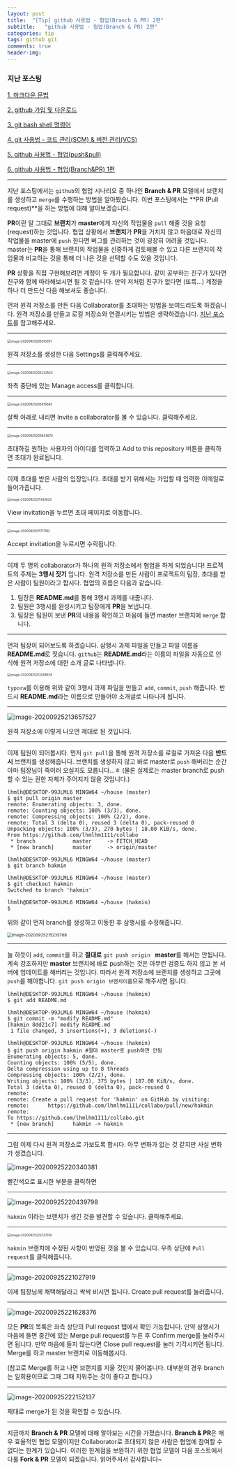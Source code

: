 ```yaml
---
layout: post
title:  "[Tip] github 사용법 - 협업(Branch & PR) 2편"
subtitle:   "github 사용법 - 협업(Branch & PR) 2편"
categories: tip
tags: github git
comments: true
header-img:
---
```




### 지난 포스팅

[1. 마크다운 문법](https://lhmlhm1111.github.io/tip/2020/09/20/Tip-Tip-Markdown/)

[2. github 가입 및 다운로드](https://lhmlhm1111.github.io/tip/2020/09/20/Tip-Tip-githup_signup&setup/)

[3. git bash shell 명령어](https://lhmlhm1111.github.io/tip/2020/09/21/Tip-Tip-Shellcommand/)

[4. git 사용법 - 코드 관리(SCM) & 버전 관리(VCS)](https://lhmlhm1111.github.io/tip/2020/09/22/Tip-Tip-git/)

[5. github 사용법 - 협업(push&pull)](https://lhmlhm1111.github.io/tip/2020/09/23/Tip-Tip-github_push&pull/)

[6. github 사용법 - 협업(Branch&PR) 1편](https://lhmlhm1111.github.io/tip/2020/09/24/Tip-Tip-github_branch&PR1/)

---



지난 포스팅에서는 `github`의 협업 시나리오 중 하나인 **Branch & PR** 모델에서 브랜치를 생성하고 `merge`를 수행하는 방법을 알아봤습니다. 이번 포스팅에서는 **PR (Pull request)**을 하는 방법에 대해 알아보겠습니다. 

**PR**이란 말 그대로 **브랜치**가 **master**에게 자신의 작업물을 `pull` 해줄 것을 요청(request)하는 것입니다. 협업 상황에서 **브랜치**가 **PR**을 거치지 않고 마음대로 자신의 작업물을 master에 `push` 한다면 버그를 관리하는 것이 굉장히 어려울 것입니다. master는 **PR**을 통해 브랜치의 작업물을 신중하게 검토해볼 수 있고 다른 브랜치의 작업물과 비교하는 것을 통해 더 나은 것을 선택할 수도 있을 것입니다.

**PR** 상황을 직접 구현해보려면 계정이 두 개가 필요합니다. 같이 공부하는 친구가 있다면 친구와 함께 따라해보시면 될 것 같습니다. 만약 저처럼 친구가 없다면 (또륵...) 계정을 하나 더 만드신 다음 해보셔도 좋습니다.

먼저 원격 저장소를 만든 다음 Collaborator를 초대하는 방법을 보여드리도록 하겠습니다. 원격 저장소를 만들고 로컬 저장소와 연결시키는 방법은 생략하겠습니다. [지난 포스트](https://lhmlhm1111.github.io/tip/2020/09/23/Tip-Tip-github_push&pull/)를 참고해주세요.

---

<img src="https://user-images.githubusercontent.com/71595415/94272964-c25c1c00-ff7e-11ea-9838-920904ba530c.png" alt="image-20200925205010351" style="zoom:50%;" />

원격 저장소를 생성한 다음 Settings를 클릭해주세요.

---

<img src="https://user-images.githubusercontent.com/71595415/94272994-cf790b00-ff7e-11ea-8888-2205334078b1.png" alt="image-20200925205232524" style="zoom:50%;" />

좌측 중단에 있는 Manage access를 클릭합니다.

---

<img src="https://user-images.githubusercontent.com/71595415/94273068-e3247180-ff7e-11ea-9634-1f9f52237bfe.png" alt="image-20200925205415645" style="zoom:50%;" />

살짝 아래로 내리면 Invite a collaborator를 볼 수 있습니다. 클릭해주세요.

---

<img src="https://user-images.githubusercontent.com/71595415/94273114-efa8ca00-ff7e-11ea-9e46-ed6da3ad7fd7.png" alt="image-20200925205643670" style="zoom:50%;" />

초대하길 원하는 사용자의 아이디를 입력하고 Add to this repository 버튼을 클릭하면 초대가 완료됩니다.

---

이제 초대를 받은 사람의 입장입니다. 초대를 받기 위해서는 가입할 때 입력한 이메일로 들어가줍니다.

<img src="https://user-images.githubusercontent.com/71595415/94273165-00594000-ff7f-11ea-8185-4de3096d3e61.png" alt="image-20200925211343620" style="zoom:50%;" />

View invitation을 누르면 초대 페이지로 이동합니다. 

---

<img src="https://user-images.githubusercontent.com/71595415/94273235-18c95a80-ff7f-11ea-8f6d-2e7c1f702eb5.png" alt="image-20200925211717192" style="zoom:50%;" />

Accept invitation을 누르시면 수락됩니다.

---

이제 두 명의 collaborator가 하나의 원격 저장소에서 협업을 하게 되었습니다! 프로젝트의 주제는 **3행시 짓기** 입니다. 원격 저장소를 만든 사람이 프로젝트의 팀장, 초대를 받은 사람이 팀원이라고 합시다. 협업의 흐름은 다음과 같습니다.



1. 팀장은 **README.md**를 통해 3행시 과제를 내줍니다.
2. 팀원은 3행시를 완성시키고 팀장에게 **PR**을 보냅니다.
3. 팀장은 팀원이 보낸 **PR**의 내용을 확인하고 마음에 들면 master 브랜치에 `merge` 합니다.



---

먼저 팀장이 되어보도록 하겠습니다. 삼행시 과제 파일을 만들고 파일 이름을 **README.md**로 짓습니다. `github`는 **README.md**라는 이름의 파일을 자동으로 인식해 원격 저장소에 대한 소개 글로 나타냅니다.

<img src="https://user-images.githubusercontent.com/71595415/94273336-3c8ca080-ff7f-11ea-84c5-00a6f702a379.png" alt="image-20200925213258929" style="zoom:50%;" />

`typora`를 이용해 위와 같이 3행시 과제 파일을 만들고 `add`, `commit`, `push` 해줍니다. 반드시 **README.md**라는 이름으로 만들어야 소개글로 나타나게 됩니다.

---

<img src="https://user-images.githubusercontent.com/71595415/94273387-4f9f7080-ff7f-11ea-8589-80d6f2585257.png" alt="image-20200925213657527"  />

원격 저장소에 이렇게 나오면 제대로 된 것입니다.

---

이제 팀원이 되어봅시다. 먼저 `git pull`을 통해 원격 저장소를 로컬로 가져온 다음 **반드시** 브랜치를 생성해줍니다. 브랜치를 생성하지 않고 바로 master로 `push` 해버리는 순간 아마 팀장님이 죽이러 오실지도 모릅니다...ㅎ (물론 실제로는 master branch로 push 할 수 있는 권한 자체가 주어지지 않을 것입니다.)

```shell
lhmlh@DESKTOP-99JLML6 MINGW64 ~/house (master)
$ git pull origin master
remote: Enumerating objects: 3, done.
remote: Counting objects: 100% (3/3), done.
remote: Compressing objects: 100% (2/2), done.
remote: Total 3 (delta 0), reused 3 (delta 0), pack-reused 0
Unpacking objects: 100% (3/3), 270 bytes | 18.00 KiB/s, done.
From https://github.com/lhmlhm1111/collabo
 * branch            master     -> FETCH_HEAD
 * [new branch]      master     -> origin/master

lhmlh@DESKTOP-99JLML6 MINGW64 ~/house (master)
$ git branch hakmin

lhmlh@DESKTOP-99JLML6 MINGW64 ~/house (master)
$ git checkout hakmin
Switched to branch 'hakmin'

lhmlh@DESKTOP-99JLML6 MINGW64 ~/house (hakmin)
$
```

위와 같이 먼저 branch를 생성하고 이동한 후 삼행시를 수정해줍니다.

<img src="https://user-images.githubusercontent.com/71595415/94273488-73fb4d00-ff7f-11ea-86fc-dbe597afcd31.png" alt="image-20200925215235768" style="zoom:67%;" />

---

늘 하듯이 `add`, `commit`을 하고 **절대로** `git push origin ` **master**를 해서는 안됩니다. 계속 강조하지만 **master** 브랜치에 바로 push하는 것은 아무런 검증도 하지 않고 본 서버에 업데이트를 해버리는 것입니다. 따라서 원격 저장소에 브랜치를 생성하고 그곳에 `push`를 해야합니다. `git push origin 브랜치이름`으로 해주시면 됩니다.

```shell
lhmlh@DESKTOP-99JLML6 MINGW64 ~/house (hakmin)
$ git add README.md

lhmlh@DESKTOP-99JLML6 MINGW64 ~/house (hakmin)
$ git commit -m "modify README.md"
[hakmin 8dd21c7] modify README.md
 1 file changed, 3 insertions(+), 3 deletions(-)

lhmlh@DESKTOP-99JLML6 MINGW64 ~/house (hakmin)
$ git push origin hakmin #절대 master로 push하면 안됨
Enumerating objects: 5, done.
Counting objects: 100% (5/5), done.
Delta compression using up to 8 threads
Compressing objects: 100% (2/2), done.
Writing objects: 100% (3/3), 375 bytes | 187.00 KiB/s, done.
Total 3 (delta 0), reused 0 (delta 0), pack-reused 0
remote:
remote: Create a pull request for 'hakmin' on GitHub by visiting:
remote:      https://github.com/lhmlhm1111/collabo/pull/new/hakmin
remote:
To https://github.com/lhmlhm1111/collabo.git
 * [new branch]      hakmin -> hakmin
```

---

그럼 이제 다시 원격 저장소로 가보도록 합시다. 아무 변화가 없는 것 같지만 사실 변화가 생겼습니다. 

![image-20200925220340381](https://user-images.githubusercontent.com/71595415/94273686-b02ead80-ff7f-11ea-9fd9-a16eb4ee2441.png)

빨간색으로 표시한 부분을 클릭하면

---

![image-20200925220439798](https://user-images.githubusercontent.com/71595415/94273730-c177ba00-ff7f-11ea-926e-8c79aed8c255.png)

`hakmin` 이라는 브랜치가 생긴 것을 발견할 수 있습니다. 클릭해주세요.

---

<img src="https://user-images.githubusercontent.com/71595415/94273844-e9ffb400-ff7f-11ea-99e1-7dae1c91f547.png" alt="image-20200925220727319" style="zoom:50%;" />

`hakmin` 브랜치에 수정된 사항이 반영된 것을 볼 수 있습니다. 우측 상단에 `Pull request`를 클릭해줍니다.

---

![image-20200925221027919](https://user-images.githubusercontent.com/71595415/94273896-f97efd00-ff7f-11ea-9124-b9a88b005211.png)

이제 팀장님께 채택해달라고 싹싹 비시면 됩니다. Create pull request를 눌러줍니다.

---

![image-20200925221628376](https://user-images.githubusercontent.com/71595415/94273967-0f8cbd80-ff80-11ea-8c85-f641f880610a.png)

모든 **PR**의 목록은 좌측 상단의 Pull request 탭에서 확인 가능합니다. 만약 삼행시가 마음에 들면 중간에 있는 Merge pull request를 누른 후 Confirm merge를 눌러주시면 됩니다. 만약 마음에 들지 않는다면 Close pull request를 눌러 기각시키면 됩니다. Merge를 하고 master 브랜치로 이동해봅시다.

(참고로 Merge를 하고 나면 브랜치를 지울 것인지 물어봅니다. 대부분의 경우 branch는 일회용이므로 그때 그때 지워주는 것이 좋다고 합니다.)

---

![image-20200925222152137](https://user-images.githubusercontent.com/71595415/94274018-229f8d80-ff80-11ea-8a13-e6172a2a8bff.png)

제대로 merge가 된 것을 확인할 수 있습니다. 

---



지금까지 **Branch & PR** 모델에 대해 알아보는 시간을 가졌습니다. **Branch & PR**은 매우 효율적인 협업 모델이지만 Collaborator로 초대되지 않은 사람은 협업에 참여할 수 없다는 한계가 있습니다. 이러한 한계점을 보완하기 위한 협업 모델이 다음 포스트에서 다룰 **Fork & PR** 모델이 되겠습니다. 읽어주셔서 감사합니다~